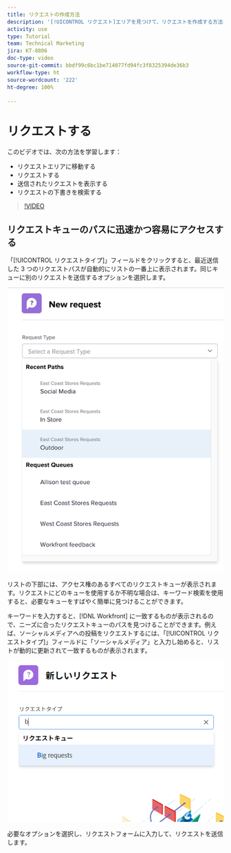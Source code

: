 ```yaml
---
title: リクエストの作成方法
description: '[!UICONTROL リクエスト]エリアを見つけて、リクエストを作成する方法を説明します。送信されたリクエストと下書きのリクエストを表示する方法を説明します。'
activity: use
type: Tutorial
team: Technical Marketing
jira: KT-8806
doc-type: video
source-git-commit: bbdf99c6bc1be714077fd94fc3f8325394de36b3
workflow-type: ht
source-wordcount: '222'
ht-degree: 100%

---
```


# リクエストする

このビデオでは、次の方法を学習します：

* リクエストエリアに移動する
* リクエストする
* 送信されたリクエストを表示する
* リクエストの下書きを検索する

>[!VIDEO](https://video.tv.adobe.com/v/336092/?quality=12&learn=on&enablevpops=1)

## リクエストキューのパスに迅速かつ容易にアクセスする

「[!UICONTROL リクエストタイプ]」フィールドをクリックすると、最近送信した 3 つのリクエストパスが自動的にリストの一番上に表示されます。同じキューに別のリクエストを送信するオプションを選択します。

![最近のリクエストパスのリストを表示するリクエストタイプメニュー](assets/collaborator-fundamentals-1.png)

リストの下部には、アクセス権のあるすべてのリクエストキューが表示されます。リクエストにどのキューを使用するか不明な場合は、キーワード検索を使用すると、必要なキューをすばやく簡単に見つけることができます。

キーワードを入力すると、[!DNL Workfront] に一致するものが表示されるので、ニーズに合ったリクエストキューのパスを見つけることができます。例えば、ソーシャルメディアへの投稿をリクエストするには、「[!UICONTROL リクエストタイプ]」フィールドに「ソーシャルメディア」と入力し始めると、リストが動的に更新されて一致するものが表示されます。

![最近のリクエストパスを表示するために、フィールドに入力された単語を含むリクエストタイプメニュー](assets/collaborator-fundamentals-2.png)

必要なオプションを選択し、リクエストフォームに入力して、リクエストを送信します。

<!--
Learn more
Requests area overview
Create and submit Workfront requests
Guides
Make a work request
-->
